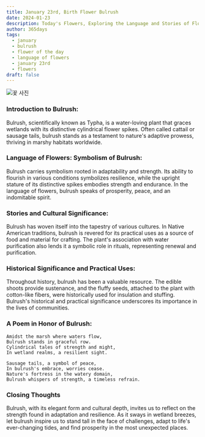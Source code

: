 ```yaml
---
title: January 23rd, Birth Flower Bulrush
date: 2024-01-23
description: Today's Flowers, Exploring the Language and Stories of Flowers Bulrush
author: 365days
tags:
  - january
  - bulrush
  - flower of the day
  - language of flowers
  - january 23rd
  - flowers
draft: false
---
```


![꽃 사진](https://cdn.pixabay.com/photo/2015/07/13/16/03/reeds-843366_1280.jpg#center)

### **Introduction to Bulrush:**
Bulrush, scientifically known as Typha, is a water-loving plant that graces wetlands with its distinctive cylindrical flower spikes. Often called cattail or sausage tails, bulrush stands as a testament to nature's adaptive prowess, thriving in marshy habitats worldwide.

### **Language of Flowers: Symbolism of Bulrush:**
Bulrush carries symbolism rooted in adaptability and strength. Its ability to flourish in various conditions symbolizes resilience, while the upright stature of its distinctive spikes embodies strength and endurance. In the language of flowers, bulrush speaks of prosperity, peace, and an indomitable spirit.

### **Stories and Cultural Significance:**
Bulrush has woven itself into the tapestry of various cultures. In Native American traditions, bulrush is revered for its practical uses as a source of food and material for crafting. The plant's association with water purification also lends it a symbolic role in rituals, representing renewal and purification.

### **Historical Significance and Practical Uses:**
Throughout history, bulrush has been a valuable resource. The edible shoots provide sustenance, and the fluffy seeds, attached to the plant with cotton-like fibers, were historically used for insulation and stuffing. Bulrush's historical and practical significance underscores its importance in the lives of communities.

### **A Poem in Honor of Bulrush:**
```plaintext
Amidst the marsh where waters flow,
Bulrush stands in graceful row.
Cylindrical tales of strength and might,
In wetland realms, a resilient sight.

Sausage tails, a symbol of peace,
In bulrush's embrace, worries cease.
Nature's fortress in the watery domain,
Bulrush whispers of strength, a timeless refrain.
```

### Closing Thoughts
Bulrush, with its elegant form and cultural depth, invites us to reflect on the strength found in adaptation and resilience. As it sways in wetland breezes, let bulrush inspire us to stand tall in the face of challenges, adapt to life's ever-changing tides, and find prosperity in the most unexpected places.

